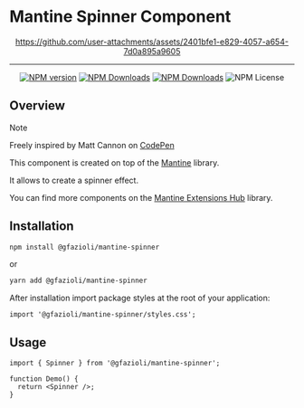 # Mantine Spinner Component

<div align="center">

https://github.com/user-attachments/assets/2401bfe1-e829-4057-a654-7d0a895a9605

</div>

---

<div align="center">
  
  [![NPM version](https://img.shields.io/npm/v/%40gfazioli%2Fmantine-spinner?style=for-the-badge)](https://www.npmjs.com/package/@gfazioli/mantine-spinner)
  [![NPM Downloads](https://img.shields.io/npm/dm/%40gfazioli%2Fmantine-spinner?style=for-the-badge)](https://www.npmjs.com/package/@gfazioli/mantine-spinner)
  [![NPM Downloads](https://img.shields.io/npm/dy/%40gfazioli%2Fmantine-spinner?style=for-the-badge&label=%20&color=f90)](https://www.npmjs.com/package/@gfazioli/mantine-spinner)
  ![NPM License](https://img.shields.io/npm/l/%40gfazioli%2Fmantine-spinner?style=for-the-badge)

</div>

## Overview

> [!NOTE]
> Freely inspired by Matt Cannon on [CodePen](https://codepen.io/matt-cannon/pen/qEWKLoZ)

This component is created on top of the [Mantine](https://mantine.dev/) library.

It allows to create a spinner effect.

You can find more components on the [Mantine Extensions Hub](https://mantine-extensions.vercel.app/) library.

## Installation

```sh
npm install @gfazioli/mantine-spinner
```
or 

```sh
yarn add @gfazioli/mantine-spinner
```

After installation import package styles at the root of your application:

```tsx
import '@gfazioli/mantine-spinner/styles.css';
```

## Usage

```tsx
import { Spinner } from '@gfazioli/mantine-spinner';

function Demo() {
  return <Spinner />;
}
```



